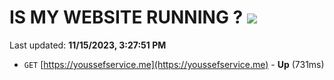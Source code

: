 # IS MY WEBSITE RUNNING ? [![](https://img.shields.io/static/v1?label=Sponsor&message=%E2%9D%A4&logo=GitHub&color=%23fe8e86)](https://github.com/sponsors/<username>)

Last updated: **11/15/2023, 3:27:51 PM**

- `GET` [https://youssefservice.me](https://youssefservice.me) - **Up** (731ms)
